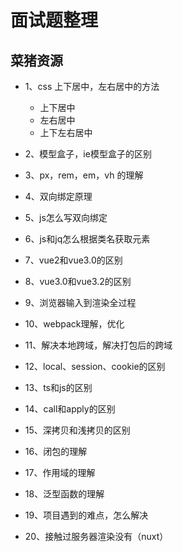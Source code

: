 # 面试题整理

## 菜猪资源

- 1、css 上下居中，左右居中的方法
  - 上下居中
  - 左右居中
  - 上下左右居中

- 2、模型盒子，ie模型盒子的区别
- 3、px，rem，em，vh 的理解
- 4、双向绑定原理
- 5、js怎么写双向绑定
- 6、js和jq怎么根据类名获取元素
- 7、vue2和vue3.0的区别
- 8、vue3.0和vue3.2的区别
- 9、浏览器输入到渲染全过程
- 10、webpack理解，优化
- 11、解决本地跨域，解决打包后的跨域
- 12、local、session、cookie的区别
- 13、ts和js的区别
- 14、call和apply的区别
- 15、深拷贝和浅拷贝的区别
- 16、闭包的理解
- 17、作用域的理解
- 18、泛型函数的理解
- 19、项目遇到的难点，怎么解决
- 20、接触过服务器渲染没有（nuxt）